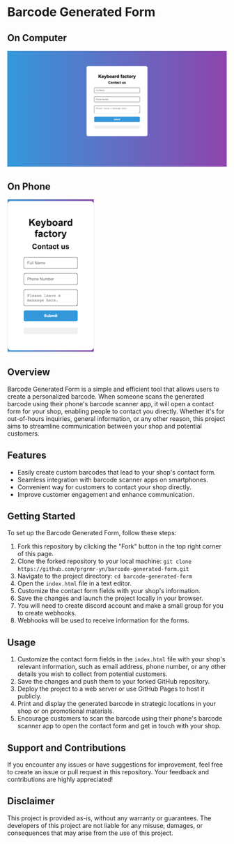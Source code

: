 # Barcode Generated Form

## On Computer
<img src="./images/main-page.png" alt="main page" width="600"/>

## On Phone
<img src="./images/main-page-phone.png" alt="main page" width="200"/>

## Overview

Barcode Generated Form is a simple and efficient tool that allows users to create a personalized barcode.
When someone scans the generated barcode using their phone's barcode scanner app, it will open a contact form for your shop, enabling people to contact you directly. Whether it's for out-of-hours inquiries, general information, or any other reason, this project aims to streamline communication between your shop and potential customers.

## Features

- Easily create custom barcodes that lead to your shop's contact form.
- Seamless integration with barcode scanner apps on smartphones.
- Convenient way for customers to contact your shop directly.
- Improve customer engagement and enhance communication.

## Getting Started

To set up the Barcode Generated Form, follow these steps:

1. Fork this repository by clicking the "Fork" button in the top right corner of this page.
2. Clone the forked repository to your local machine: `git clone https://github.com/prgrmr-yn/barcode-generated-form.git`
3. Navigate to the project directory: `cd barcode-generated-form`
4. Open the `index.html` file in a text editor.
5. Customize the contact form fields with your shop's information.
6. Save the changes and launch the project locally in your browser.
7. You will need to create discord account and make a small group for you to create webhooks.
8. Webhooks will be used to receive information for the forms.

## Usage

1. Customize the contact form fields in the `index.html` file with your shop's relevant information, such as email address, phone number, or any other details you wish to collect from potential customers.
2. Save the changes and push them to your forked GitHub repository.
3. Deploy the project to a web server or use GitHub Pages to host it publicly.
4. Print and display the generated barcode in strategic locations in your shop or on promotional materials.
5. Encourage customers to scan the barcode using their phone's barcode scanner app to open the contact form and get in touch with your shop.

## Support and Contributions

If you encounter any issues or have suggestions for improvement, feel free to create an issue or pull request in this repository. Your feedback and contributions are highly appreciated!

## Disclaimer

This project is provided as-is, without any warranty or guarantees. The developers of this project are not liable for any misuse, damages, or consequences that may arise from the use of this project.
